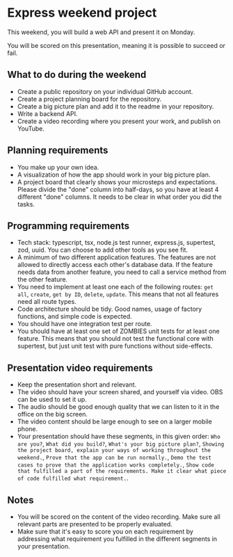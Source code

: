 # Express weekend project

This weekend, you will build a web API and present it on Monday.

You will be scored on this presentation, meaning it is possible to succeed or fail.

## What to do during the weekend

- Create a public repository on your individual GitHub account.
- Create a project planning board for the repository.
- Create a big picture plan and add it to the readme in your repository.
- Write a backend API.
- Create a video recording where you present your work, and publish on YouTube.

## Planning requirements

- You make up your own idea.
- A visualization of how the app should work in your big picture plan.
- A project board that clearly shows your microsteps and expectations. Please divide the "done" column into half-days, so you have at least 4 different "done" columns. It needs to be clear in what order you did the tasks.

## Programming requirements

- Tech stack: typescript, tsx, node.js test runner, express.js, supertest, zod, uuid. You can choose to add other tools as you see fit.
- A minimum of two different application features. The features are not allowed to directly access each other's database data. If the feature needs data from another feature, you need to call a service method from the other feature.
- You need to implement at least one each of the following routes: `get all`, `create`, `get by ID`, `delete`, `update`. This means that not all features need all route types.
- Code architecture should be tidy. Good names, usage of factory functions, and simple code is expected.
- You should have one integration test per route.
- You should have at least one set of ZOMBIES unit tests for at least one feature. This means that you should not test the functional core with supertest, but just unit test with pure functions without side-effects.

## Presentation video requirements

- Keep the presentation short and relevant.
- The video should have your screen shared, and yourself via video. OBS can be used to set it up.
- The audio should be good enough quality that we can listen to it in the office on the big screen.
- The video content should be large enough to see on a larger mobile phone.
- Your presentation should have these segments, in this given order: `Who are you?`, `What did you build?`, `What's your big picture plan?`, `Showing the project board, explain your ways of working throughout the weekend.`, `Prove that the app can be run normally.`, `Demo the test cases to prove that the application works completely.`, `Show code that fulfilled a part of the requirements. Make it clear what piece of code fulfilled what requirement.`.

## Notes

- You will be scored on the content of the video recording. Make sure all relevant parts are presented to be properly evaluated.
- Make sure that it's easy to score you on each requirement by addressing what requirement you fulfilled in the different segments in your presentation.
